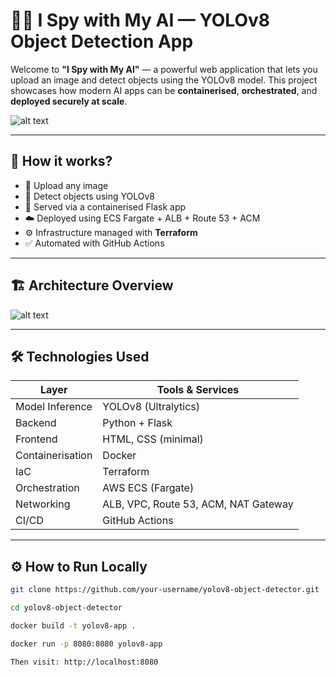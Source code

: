 # 🕵️‍♂️  I Spy with My AI — YOLOv8 Object Detection App

Welcome to **"I Spy with My AI"** — a powerful web application that lets you upload an image and detect objects using the YOLOv8 model. This project showcases how modern AI apps can be **containerised**, **orchestrated**, and **deployed securely at scale**.

![alt text](image-1.png)

---

## 🚀 How it works?

- 📸 Upload any image
- 🧠 Detect objects using YOLOv8
- 🔁 Served via a containerised Flask app
- ☁️ Deployed using ECS Fargate + ALB + Route 53 + ACM
- ⚙️ Infrastructure managed with **Terraform**
- ✅ Automated with GitHub Actions

---

## 🏗️ Architecture Overview

![alt text](image.png)

---

## 🛠️ Technologies Used

| Layer             | Tools & Services                                      |
|------------------|--------------------------------------------------------|
| Model Inference  | YOLOv8 (Ultralytics)                                   |
| Backend          | Python + Flask                                         |
| Frontend         | HTML, CSS (minimal)                                    |
| Containerisation | Docker                                                 |
| IaC              | Terraform                                              |
| Orchestration    | AWS ECS (Fargate)                                      |
| Networking       | ALB, VPC, Route 53, ACM, NAT Gateway                   |
| CI/CD            | GitHub Actions                                         |

---

## ⚙️ How to Run Locally

```bash
git clone https://github.com/your-username/yolov8-object-detector.git  

cd yolov8-object-detector

docker build -t yolov8-app .

docker run -p 8080:8080 yolov8-app

Then visit: http://localhost:8080